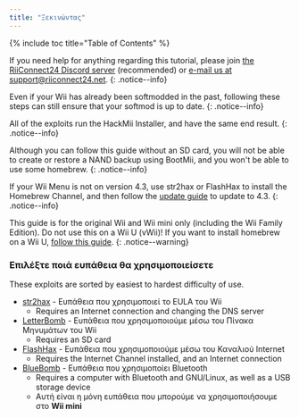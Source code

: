 ```yaml
---
title: "Ξεκινώντας"
---
```


{% include toc title="Table of Contents" %}

If you need help for anything regarding this tutorial, please join [the RiiConnect24 Discord server](https://discord.gg/rc24) (recommended) or [e-mail us at support@riiconnect24.net](mailto:support@riiconnect24.net).
{: .notice--info}

Even if your Wii has already been softmodded in the past, following these steps can still ensure that your softmod is up to date.
{: .notice--info}

All of the exploits run the HackMii Installer, and have the same end result.
{: .notice--info}

Although you can follow this guide without an SD card, you will not be able to create or restore a NAND backup using BootMii, and you won't be able to use some homebrew.
{: .notice--info}

If your Wii Menu is not on version 4.3, use str2hax or FlashHax to install the Homebrew Channel, and then follow the [update guide](update) to update to 4.3.
{: .notice--info}

This guide is for the original Wii and Wii mini only (including the Wii Family Edition). Do not use this on a Wii U (vWii)! If you want to install homebrew on a Wii U, [follow this guide](https://wiiu.hacks.guide).
{: .notice--warning}

### Επιλέξτε ποιά ευπάθεια θα χρησιμοποιείσετε

These exploits are sorted by easiest to hardest difficulty of use.

- [str2hax](str2hax) - Ευπάθεια που χρησιμοποιεί το EULA του Wii
    * Requires an Internet connection and changing the DNS server
- [LetterBomb](letterbomb) - Ευπάθεια που χρησιμοποιούμε μέσω του Πίνακα Μηνυμάτων του Wii
    * Requires an SD card
- [FlashHax](flashhax) - Ευπάθεια που χρησιμοποιούμε μέσω του Καναλιού Internet
    * Requires the Internet Channel installed, and an Internet connection
- [BlueBomb](bluebomb) - Ευπάθεια που χρησιμοποίει Bluetooth
    * Requires a computer with Bluetooth and GNU/Linux, as well as a USB storage device
    * Αυτή είναι η μόνη ευπάθεια που μπορούμε να χρησιμοποιήσουμε στο **Wii mini**
